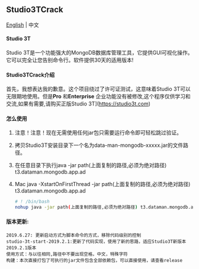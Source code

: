 ## Studio3TCrack

[English](https://github.com/linG5821/Studio3TCrack/blob/master/README.md) | 中文

#### Studio 3T

  Studio 3T是一个功能强大的MongoDB数据库管理工具，它提供GUI可视化操作。它可以完全让您告别命令行。软件提供30天的适用版本!

#### Studio3TCrack介绍

  首先，我想表达我的歉意。这个项目绕过了许可证测试，这意味着Studio 3T可以无限期地使用。但是**Pro** 和**Enterprise** 企业功能没有被修改,这个程序仅供学习和交流,如果有需要,请购买正版Studio 3T](https://studio3t.com)


#### 怎么使用

1. 注意！注意！现在无需使用任何jar包只需要运行命令即可轻松跳过验证。

2. 拷贝Studio3T安装目录下一个名为data-man-mongodb-xxxxx.jar的文件路径。

3. 在任意目录下执行java -jar path(上面复制的路径,必须为绝对路径) t3.dataman.mongodb.app.ad

4. Mac
    java -XstartOnFirstThread -jar path(上面复制的路径,必须为绝对路径) t3.dataman.mongodb.app.ad

   ```bash
   # ! /bin/bash
   nohup java -jar path(上面复制的路径,必须为绝对路径) t3.dataman.mongodb.app.ad >/dev/null 2>&1 &
   ```
#### 版本更新:
    2019.6.27: 更新启动方式为脚本命令的方式，移除代码级别的控制
    studio-3t-start-2019.2.1:更新了代码实现，使用了新的思路，适应Studio3T新版本2019.2.1版本
    使用方式：与以往相同,路径中不要出现空格，中文，特殊字符
    构建：本次直接打包了可执行的jar文件包含全部依赖包，可以直接使用，请查看release
   

